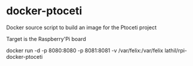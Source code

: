 docker-ptoceti
==============

Docker source script to build an image for the Ptoceti project

Target is the Raspberry'Pi board

docker run -d -p 8080:8080 -p 8081:8081 -v /var/felix:/var/felix lathil/rpi-docker-ptoceti